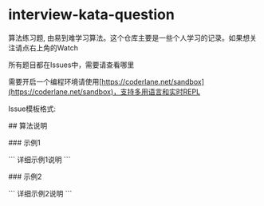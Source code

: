 # interview-kata-question

算法练习题, 由易到难学习算法。这个仓库主要是一些个人学习的记录。如果想关注请点右上角的Watch

所有题目都在Issues中，需要请查看哪里

需要开启一个编程环境请使用[https://coderlane.net/sandbox](https://coderlane.net/sandbox)，支持多用语言和实时REPL

Issue模板格式:

\#\# 算法说明

\#\#\# 示例1


\`\`\`
详细示例1说明
\`\`\`

\#\#\# 示例2

\`\`\`
详细示例2说明
\`\`\`

